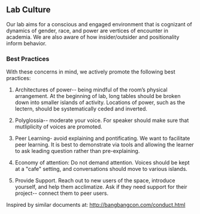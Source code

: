 ## Lab Culture

Our lab aims for a conscious and engaged environment that is cognizant of dynamics of gender, race, and power
are vertices of encounter in academia. We are also aware of how insider/outsider and positionality inform behavior. 

### Best Practices

With these concerns in mind, we actively promote the following best practices:

1. Architectures of power-- being mindful of the room’s physical arrangement. At the beginning of lab, long tables should be broken down into smaller islands of activity. Locations of power, such as the lectern, should be systematically ceded and inverted.

2. Polyglossia-- moderate your voice. For speaker should make sure that mutliplicity of voices are promoted.

3. Peer Learning- avoid explaining and pontificating. We want to facilitate peer learning. It is best to demonstrate via tools and allowing the learner to ask leading question rather than pre-explaining.

4. Economy of attention: Do not demand attention. Voices should be kept at a "cafe" setting, and conversations should move to various islands.

5. Provide Support. Reach out to new users of the space, introduce yourself, and help them acclimatize. Ask if they need support for their project-- connect them to peer users.


Inspired by similar documents at:
http://bangbangcon.com/conduct.html  


